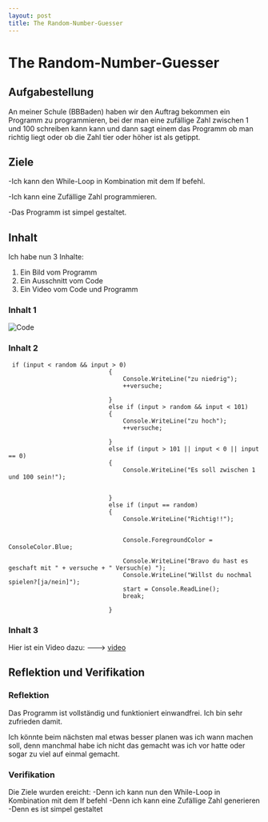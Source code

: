 ```yaml
---
layout: post
title: The Random-Number-Guesser
---
```



# The Random-Number-Guesser



## Aufgabestellung

An meiner Schule (BBBaden) haben wir den Auftrag bekommen ein Programm zu programmieren, bei der man eine zufällige Zahl zwischen 1 und 100 schreiben kann kann und dann sagt einem das Programm ob man richtig liegt oder ob die Zahl tier oder höher ist als getippt.

## Ziele
-Ich kann den While-Loop in Kombination mit dem If befehl.

-Ich kann eine Zufällige Zahl programmieren.

-Das Programm ist simpel gestaltet.


## Inhalt
Ich habe nun 3 Inhalte:
1. Ein Bild vom Programm
2. Ein Ausschnitt vom Code
3. Ein Video vom Code und Programm

### Inhalt 1
![Code](https://snipboard.io/nhdMb9.jpg)
### Inhalt 2
```
 if (input < random && input > 0)
                            {
                                Console.WriteLine("zu niedrig");
                                ++versuche;

                            }
                            else if (input > random && input < 101)
                            {
                                Console.WriteLine("zu hoch");
                                ++versuche;

                            }
                            else if (input > 101 || input < 0 || input == 0)
                            {
                                Console.WriteLine("Es soll zwischen 1 und 100 sein!");
                                

                            }
                            else if (input == random)
                            {
                                Console.WriteLine("Richtig!!");


                                Console.ForegroundColor = ConsoleColor.Blue;

                                Console.WriteLine("Bravo du hast es geschaft mit " + versuche + " Versuch(e) ");
                                Console.WriteLine("Willst du nochmal spielen?[ja/nein]");
                                start = Console.ReadLine();
                                break;

                            }
```

### Inhalt 3
Hier ist ein Video dazu: ---> [video](https://www.youtube.com/watch?v=ak6MK-RCAaQ)

## Reflektion und Verifikation

### Reflektion
Das Programm ist vollständig und funktioniert einwandfrei. Ich bin sehr zufrieden damit.

Ich könnte beim nächsten mal etwas besser planen was ich wann machen soll, denn manchmal habe ich nicht das gemacht was ich vor hatte oder sogar zu viel auf einmal gemacht.

### Verifikation 
Die Ziele wurden ereicht: 
-Denn ich kann nun den While-Loop in Kombination mit dem If befehl
-Denn ich kann eine Zufällige Zahl generieren
-Denn es ist simpel gestaltet


